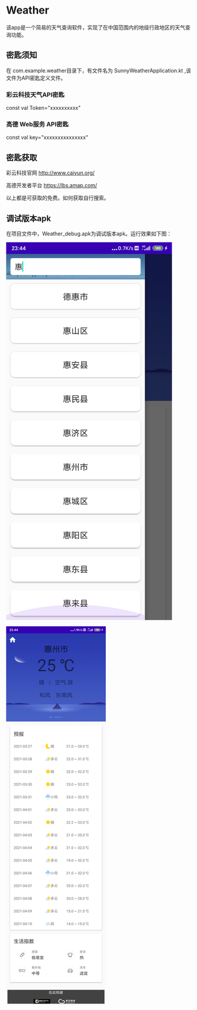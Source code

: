 # Weather

该app是一个简易的天气查询软件，实现了在中国范围内的地级行政地区的天气查询功能。


## 密匙须知

在 com.example.weather目录下，有文件名为 SunnyWeatherApplication.kt ,该文件为API密匙定义文件。

### 彩云科技天气API密匙
const val Token="xxxxxxxxxx"
### 高德 Web服务 API密匙
const val key="xxxxxxxxxxxxxxx"

## 密匙获取

彩云科技官网 http://www.caiyun.org/

高德开发者平台 https://lbs.amap.com/

以上都是可获取的免费。如何获取自行搜索。



## 调试版本apk

在项目文件中，Weather_debug.apk为调试版本apk。运行效果如下图：

![avatar](./weather_demo1.png)

![avatar](./weather_demo2.png)

